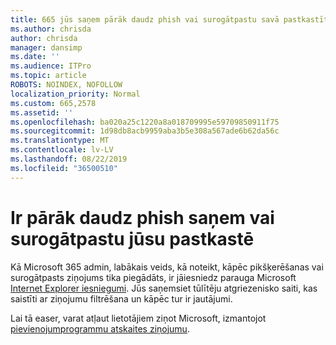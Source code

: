```yaml
---
title: 665 jūs saņem pārāk daudz phish vai surogātpastu savā pastkastītē?
ms.author: chrisda
author: chrisda
manager: dansimp
ms.date: ''
ms.audience: ITPro
ms.topic: article
ROBOTS: NOINDEX, NOFOLLOW
localization_priority: Normal
ms.custom: 665,2578
ms.assetid: ''
ms.openlocfilehash: ba020a25c1220a8a018709995e59709850911f75
ms.sourcegitcommit: 1d98db8acb9959aba3b5e308a567ade6b62da56c
ms.translationtype: MT
ms.contentlocale: lv-LV
ms.lasthandoff: 08/22/2019
ms.locfileid: "36500510"
---
```

# <a name="are-you-receiving-too-much-phish-or-spam-in-your-mailbox"></a>Ir pārāk daudz phish saņem vai surogātpastu jūsu pastkastē

Kā Microsoft 365 admin, labākais veids, kā noteikt, kāpēc pikšķerēšanas vai surogātpasts ziņojums tika piegādāts, ir jāiesniedz parauga Microsoft [Internet Explorer iesniegumi](https://protection.office.com/reportsubmission). Jūs saņemsiet tūlītēju atgriezenisko saiti, kas saistīti ar ziņojumu filtrēšana un kāpēc tur ir jautājumi.

Lai tā easer, varat atļaut lietotājiem ziņot Microsoft, izmantojot [pievienojumprogrammu atskaites ziņojumu](https://appsource.microsoft.com/product/office/WA104381180?src=office&tab=Overview).
